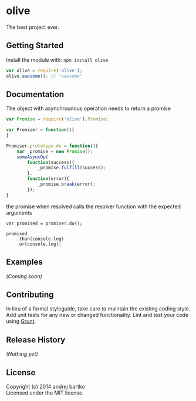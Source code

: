# olive

The best project ever.

## Getting Started
Install the module with: `npm install olive`

```javascript
var olive = require('olive');
olive.awesome(); // "awesome"
```

## Documentation
The object with asynchrounous operation needs to return a promise

```javascript
var Promise = require('olive').Promise;

var Promiser = function(){
}

Promiser.prototype.do = function(){
	var _promise = new Promise();
	someAsyncOp(
		function(success){
			_promise.fulfill(success);
		}, 
		function(error){
			_promise.break(error);
		});
}
```

the promise when resolved calls the resolver function with the expected arguments

```
var promised = promiser.do();

promised
	.than(console.log)
	.or(console.log);
```

## Examples
_(Coming soon)_

## Contributing
In lieu of a formal styleguide, take care to maintain the existing coding style. Add unit tests for any new or changed functionality. Lint and test your code using [Grunt](http://gruntjs.com/).

## Release History
_(Nothing yet)_

## License
Copyright (c) 2014 andrej bartko  
Licensed under the MIT license.
